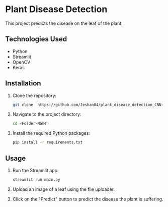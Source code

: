 # Plant Disease Detection

This project predicts the disease on the leaf of the plant. 

## Technologies Used

- Python
- Streamlit
- OpenCV
- Keras

## Installation

1. Clone the repository:

    ```bash
    git clone  https://github.com/Jeshan04/plant_disease_detection_CNN-ML4
    ```
2. Navigate to the project directory:

    ```bash
    cd <Folder-Name>
    ```

3. Install the required Python packages:

    ```bash
    pip install -r requirements.txt
    ```
## Usage

1. Run the Streamlit app:
    ```bash
    streamlit run main.py
    ```

2. Upload an image of a leaf using the file uploader.
3. Click on the "Predict" button to predict the disease the plant is suffering.

